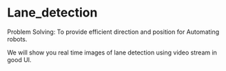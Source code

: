 # Lane_detection

Problem Solving: To provide efficient direction and position for Automating robots.

We will show you real time images of lane detection using video stream in good UI.
